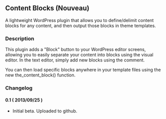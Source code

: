 ## Content Blocks (Nouveau) ##

A lightweight WordPress plugin that allows you to define/delimit content blocks for any content, and then output those blocks in theme templates.

### Description ###

This plugin adds a "Block" button to your WordPress editor screens, allowing you to easily separate your content into blocks using the visual editor. In the text editor, simply add new blocks using the <!--block--> comment.

You can then load specific blocks anywhere in your template files using the new the_content_block() function.

### Changelog ###

#### 0.1 ( 2013/09/25 ) ####
* Initial beta. Uploaded to github.